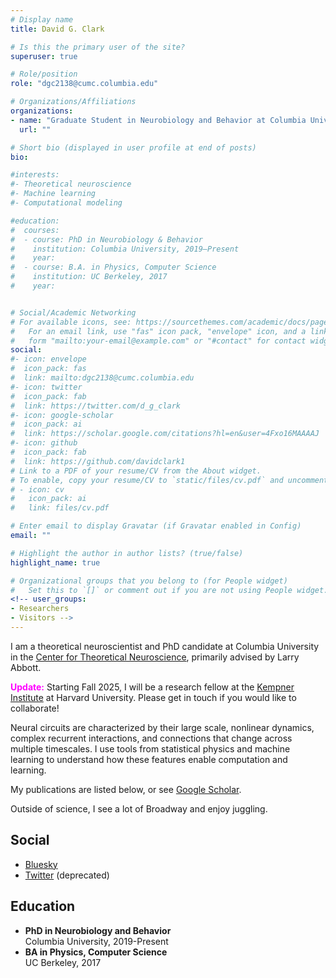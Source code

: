 ```yaml
---
# Display name
title: David G. Clark

# Is this the primary user of the site?
superuser: true

# Role/position
role: "dgc2138@cumc.columbia.edu"

# Organizations/Affiliations
organizations:
- name: "Graduate Student in Neurobiology and Behavior at Columbia University"
  url: ""

# Short bio (displayed in user profile at end of posts)
bio:

#interests:
#- Theoretical neuroscience
#- Machine learning
#- Computational modeling

#education:
#  courses:
#  - course: PhD in Neurobiology & Behavior
#    institution: Columbia University, 2019–Present
#    year:
#  - course: B.A. in Physics, Computer Science
#    institution: UC Berkeley, 2017
#    year: 


# Social/Academic Networking
# For available icons, see: https://sourcethemes.com/academic/docs/page-builder/#icons
#   For an email link, use "fas" icon pack, "envelope" icon, and a link in the
#   form "mailto:your-email@example.com" or "#contact" for contact widget.
social:
#- icon: envelope
#  icon_pack: fas
#  link: mailto:dgc2138@cumc.columbia.edu
#- icon: twitter
#  icon_pack: fab
#  link: https://twitter.com/d_g_clark
#- icon: google-scholar
#  icon_pack: ai
#  link: https://scholar.google.com/citations?hl=en&user=4Fxo16MAAAAJ
#- icon: github
#  icon_pack: fab
#  link: https://github.com/davidclark1
# Link to a PDF of your resume/CV from the About widget.
# To enable, copy your resume/CV to `static/files/cv.pdf` and uncomment the lines below.
# - icon: cv
#   icon_pack: ai
#   link: files/cv.pdf

# Enter email to display Gravatar (if Gravatar enabled in Config)
email: ""

# Highlight the author in author lists? (true/false)
highlight_name: true

# Organizational groups that you belong to (for People widget)
#   Set this to `[]` or comment out if you are not using People widget.
<!-- user_groups:
- Researchers
- Visitors -->
---
```

I am a theoretical neuroscientist and PhD candidate at Columbia University in the [Center for Theoretical Neuroscience](https://ctn.zuckermaninstitute.columbia.edu/), primarily advised by Larry Abbott.

<span style="color:magenta">**Update:**</span>
Starting Fall 2025, I will be a research fellow at the [Kempner Institute](https://kempnerinstitute.harvard.edu/) at Harvard University. Please get in touch if you would like to collaborate!

Neural circuits are characterized by their large scale, nonlinear dynamics, complex recurrent interactions, and connections that change across multiple timescales. I use tools from statistical physics and machine learning to understand how these features enable computation and learning.

My publications are listed below, or see [Google Scholar](https://scholar.google.com/citations?user=4Fxo16MAAAAJ).

Outside of science, I see a lot of Broadway and enjoy juggling. 

## Social
* [Bluesky](https://bsky.app/profile/david-g-clark.bsky.social)
* [Twitter](https://twitter.com/d_g_clark) (deprecated)

## Education
* **PhD in Neurobiology and Behavior**  
  Columbia University, 2019-Present
* **BA in Physics, Computer Science**  
  UC Berkeley, 2017